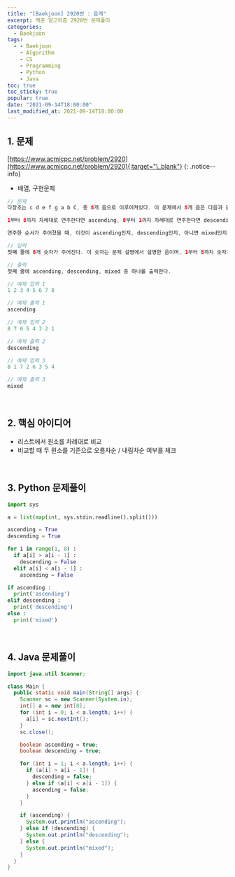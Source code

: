 ```yaml
---
title: "[Baekjoon] 2920번 : 음계"
excerpt: 백준 알고리즘 2920번 문제풀이
categories:
  - Baekjoon
tags:
  - - Baekjoon
    - Algorithm
    - CS
    - Programming
    - Python
    - Java
toc: true
toc_sticky: true
popular: true
date: "2021-09-14T18:00:00"
last_modified_at: 2021-09-14T18:00:00
---
```


## 1. 문제

[https://www.acmicpc.net/problem/2920](https://www.acmicpc.net/problem/2920){:target="\_blank"}
{: .notice--info}

- 배열, 구현문제

```java
// 문제
다장조는 c d e f g a b C, 총 8개 음으로 이루어져있다. 이 문제에서 8개 음은 다음과 같이 숫자로 바꾸어 표현한다. c는 1로, d는 2로, ..., C를 8로 바꾼다.

1부터 8까지 차례대로 연주한다면 ascending, 8부터 1까지 차례대로 연주한다면 descending, 둘 다 아니라면 mixed 이다.

연주한 순서가 주어졌을 때, 이것이 ascending인지, descending인지, 아니면 mixed인지 판별하는 프로그램을 작성하시오.

// 입력
첫째 줄에 8개 숫자가 주어진다. 이 숫자는 문제 설명에서 설명한 음이며, 1부터 8까지 숫자가 한 번씩 등장한다.

// 출력
첫째 줄에 ascending, descending, mixed 중 하나를 출력한다.

// 예제 입력 1
1 2 3 4 5 6 7 8

// 예제 출력 1
ascending

// 예제 입력 2
8 7 6 5 4 3 2 1

// 예제 출력 2
descending

// 예제 입력 3
8 1 7 2 6 3 5 4

// 예제 출력 3
mixed
```

<br>

## 2. 핵심 아이디어

- 리스트에서 원소를 차례대로 비교
- 비교할 때 두 원소를 기준으로 오름차순 / 내림차순 여부를 체크

<br>

## 3. Python 문제풀이

```python
import sys

a = list(map(int, sys.stdin.readline().split()))

ascending = True
descending = True

for i in range(1, 8) :
  if a[i] > a[i - 1] :
    descending = False
  elif a[i] < a[i - 1] :
    ascending = False

if ascending :
  print('ascending')
elif descending :
  print('descending')
else :
  print('mixed')
```

<br>

## 4. Java 문제풀이

```java
import java.util.Scanner;

class Main {
  public static void main(String[] args) {
    Scanner sc = new Scanner(System.in);
    int[] a = new int[8];
    for (int i = 0; i < a.length; i++) {
      a[i] = sc.nextInt();
    }
    sc.close();

    boolean ascending = true;
    boolean descending = true;

    for (int i = 1; i < a.length; i++) {
      if (a[i] > a[i - 1]) {
        descending = false;
      } else if (a[i] < a[i - 1]) {
        ascending = false;
      }
    }

    if (ascending) {
      System.out.println("ascending");
    } else if (descending) {
      System.out.println("descending");
    } else {
      System.out.println("mixed");
    }
  }
}
```
